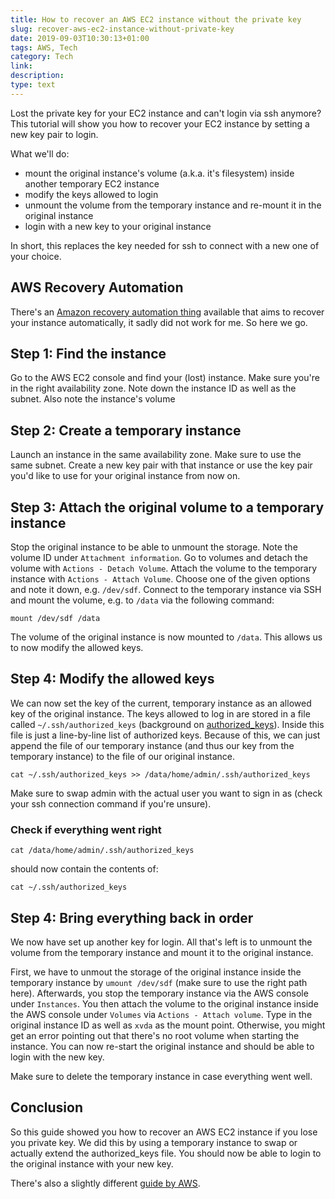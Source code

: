 ```yaml
---
title: How to recover an AWS EC2 instance without the private key
slug: recover-aws-ec2-instance-without-private-key
date: 2019-09-03T10:30:13+01:00
tags: AWS, Tech
category: Tech
link: 
description: 
type: text
---
```


Lost the private key for your EC2 instance and can't login via ssh anymore?
This tutorial will show you how to recover your EC2 instance by setting a new key pair to login.

What we'll do:

* mount the original instance's volume (a.k.a. it's filesystem) inside another temporary EC2 instance
* modify the keys allowed to login
* unmount the volume from the temporary instance and re-mount it in the original instance
* login with a new key to your original instance

In short, this replaces the key needed for ssh to connect with a new one of your choice.
<!-- TEASER_END -->

## AWS Recovery Automation
There's an [Amazon recovery automation thing](https://aws.amazon.com/premiumsupport/knowledge-center/recover-access-lost-key-pair/) available that aims to recover your instance automatically,
it sadly did not work for me.
So here we go.

## Step 1: Find the instance
Go to the AWS EC2 console and find your (lost) instance.
Make sure you're in the right availability zone.
Note down the instance ID as well as the subnet.
Also note the instance's volume

## Step 2: Create a temporary instance
Launch an instance in the same availability zone.
Make sure to use the same subnet.
Create a new key pair with that instance
or use the key pair you'd like to use for your original instance from now on.

## Step 3: Attach the original volume to a temporary instance
Stop the original instance to be able to unmount the storage.
Note the volume ID under `Attachment information`.
Go to volumes and detach the volume with `Actions - Detach Volume`.
Attach the volume to the temporary instance with `Actions - Attach Volume`.
Choose one of the given options and note it down, e.g. `/dev/sdf`.
Connect to the temporary instance via SSH and mount the volume, e.g. to `/data` via the following command:
```text
mount /dev/sdf /data
```
The volume of the original instance is now mounted to `/data`.
This allows us to now modify the allowed keys.

## Step 4: Modify the allowed keys
We can now set the key of the current, temporary instance as an allowed key of the original instance.
The keys allowed to log in are stored in a file called `~/.ssh/authorized_keys` (background on [authorized_keys](https://www.ssh.com/ssh/authorized_keys/)).
Inside this file is just a line-by-line list of authorized keys.
Because of this, we can just append the file of our temporary instance (and thus our key from the temporary instance)
to the file of our original instance.
```text
cat ~/.ssh/authorized_keys >> /data/home/admin/.ssh/authorized_keys
```
Make sure to swap admin with the actual user you want to sign in as (check your ssh connection command if you're unsure).

### Check if everything went right
```text
cat /data/home/admin/.ssh/authorized_keys
```
should now contain the contents of:
```text
cat ~/.ssh/authorized_keys
```

## Step 4: Bring everything back in order
We now have set up another key for login.
All that's left is to unmount the volume from the temporary instance and mount it to the original instance.

First, we have to unmout the storage of the original instance inside the temporary instance by
`umount /dev/sdf` (make sure to use the right path here).
Afterwards, you stop the temporary instance via the AWS console under `Instances`.
You then attach the volume to the original instance inside the AWS console under `Volumes` via `Actions - Attach volume`.
Type in the original instance ID as well as `xvda` as the mount point.
Otherwise, you might get an error pointing out that there's no root volume when starting the instance.
You can now re-start the original instance and should be able to login with the new key.

Make sure to delete the temporary instance in case everything went well.

## Conclusion
So this guide showed you how to recover an AWS EC2 instance if you lose you private key.
We did this by using a temporary instance to swap or actually extend the authorized_keys file.
You should now be able to login to the original instance with your new key.

There's also a slightly different [guide by AWS](https://docs.aws.amazon.com/AWSEC2/latest/UserGuide/ec2-key-pairs.html#replacing-lost-key-pair).
